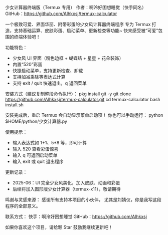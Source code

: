 少女计算器终端版（Termux 专用）
作者：啊泠好困想睡觉（快手同名）
GitHub：https://github.com/Alhkxsj/termux-calculator

一个极致可爱、界面华丽、附带彩蛋的少女风计算器终端程序
专为 Termux 打造，支持基础运算、皮肤彩蛋、启动菜单、更新检查等功能~
快来感受被“可爱”包围的终端体验吧！

功能特色：
- 少女风 UI 界面（粉色边框 + 蝴蝶结 + 星星 + 花朵装饰）
- 内置“520”彩蛋
- 快捷启动菜单，支持更新检查、卸载
- 支持加减乘除等表达式计算
- 支持 exit / quit 快速退出，q 返回菜单

安装方式（建议复制整段命令执行）：
pkg install git -y
git clone https://github.com/Alhkxsj/termux-calculator.git
cd termux-calculator
bash install.sh

安装完成后，重启 Termux 会自动显示菜单启动项！
你也可以手动运行：
python $HOME/python/少女计算器.py

使用提示：
- 输入表达式如 1+1、5*8 等，即可计算
- 输入 520 查看彩蛋惊喜
- 输入 q 可返回启动菜单
- 输入 exit 或 quit 退出程序

更新记录：
- 2025-06：UI 完全少女风美化，加入皮肤、动画和彩蛋
- 后续将加入图形版少女计算器（termux-x11），敬请期待

鸣谢与灵感来源：
感谢所有支持本项目的小伙伴，
尤其是刘婧仪，你是我写这段程序的全部意义。

联系方式：
快手：啊泠好困想睡觉
GitHub：https://github.com/Alhkxsj

如果你喜欢这个项目，请给颗 Star 鼓励我继续更新吧！
